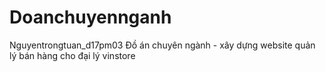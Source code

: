 # Doanchuyennganh
Nguyentrongtuan_d17pm03
Đồ án chuyên ngành - xây dựng website quản lý bán hàng cho đại lý vinstore
